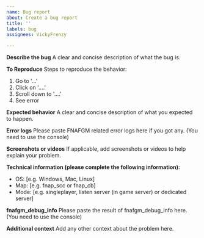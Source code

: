 ```yaml
---
name: Bug report
about: Create a bug report
title: ''
labels: bug
assignees: VickyFrenzy

---
```


**Describe the bug**
A clear and concise description of what the bug is.

**To Reproduce**
Steps to reproduce the behavior:
1. Go to '...'
2. Click on '....'
3. Scroll down to '....'
4. See error

**Expected behavior**
A clear and concise description of what you expected to happen.

**Error logs**
Please paste FNAFGM related error logs here if you got any. (You need to use the console)

**Screenshots or videos**
If applicable, add screenshots or videos to help explain your problem.

**Technical information (please complete the following information):**
 - OS: [e.g. Windows, Mac, Linux]
 - Map: [e.g. fnap_scc or fnap_cb]
 - Mode: [e.g. singleplayer, listen server (in game server) or dedicated server]

**fnafgm_debug_info**
Please paste the result of fnafgm_debug_info here. (You need to use the console)

**Additional context**
Add any other context about the problem here.
